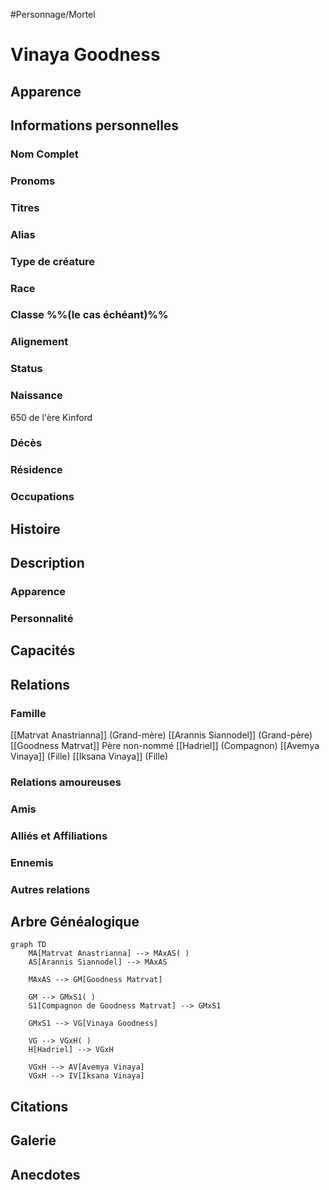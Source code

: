 #Personnage/Mortel

# Vinaya Goodness

## Apparence

## Informations personnelles
### Nom Complet
### Pronoms
### Titres
### Alias
### Type de créature
### Race
### Classe %%(le cas échéant)%%
### Alignement
### Status
### Naissance
650 de l'ère Kinford

### Décès
### Résidence
### Occupations

## Histoire

## Description
### Apparence

### Personnalité

## Capacités

## Relations
### Famille
[[Matrvat Anastrianna]] (Grand-mère)
[[Arannis Siannodel]] (Grand-père)
[[Goodness Matrvat]]
Père non-nommé
[[Hadriel]] (Compagnon)
[[Avemya Vinaya]] (Fille)
[[Iksana Vinaya]] (Fille)
### Relations amoureuses
### Amis
### Alliés et Affiliations
### Ennemis
### Autres relations

## Arbre Généalogique
```mermaid
graph TD
    MA[Matrvat Anastrianna] --> MAxAS( )
    AS[Arannis Siannodel] --> MAxAS

    MAxAS --> GM[Goodness Matrvat]

	GM --> GMxS1( )
    S1[Compagnon de Goodness Matrvat] --> GMxS1
    
    GMxS1 --> VG[Vinaya Goodness]

	VG --> VGxH( )
    H[Hadriel] --> VGxH

	VGxH --> AV[Avemya Vinaya]
	VGxH --> IV[Iksana Vinaya]
```

## Citations

## Galerie

## Anecdotes
